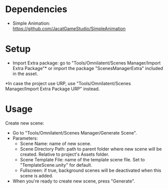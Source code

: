 ﻿
# Dependencies
- Simple Animation: https://github.com/JacatGameStudio/SimpleAnimation

# Setup
- Import Extra package: go to "Tools/Omnilatent/Scenes Manager/Import Extra Package"* or import the package "ScenesManagerExtra" included in the asset.

*In case the project use URP, use "Tools/Omnilatent/Scenes Manager/Import Extra Package URP" instead.

# Usage
Create new scene:
- Go to "Tools/Omnilatent/Scenes Manager/Generate Scene".
- Parameters:
    - Scene Name: name of new scene.
    - Scene Directory Path: path to parent folder where new scene will be created. Relative to project's Assets folder.
    - Scene Template File: name of the template scene file. Set to "TemplateScene.unity" for default.
    - Fullscreen: if true, background scenes will be deactivated when this scene is added.
- When you're ready to create new scene, press "Generate".